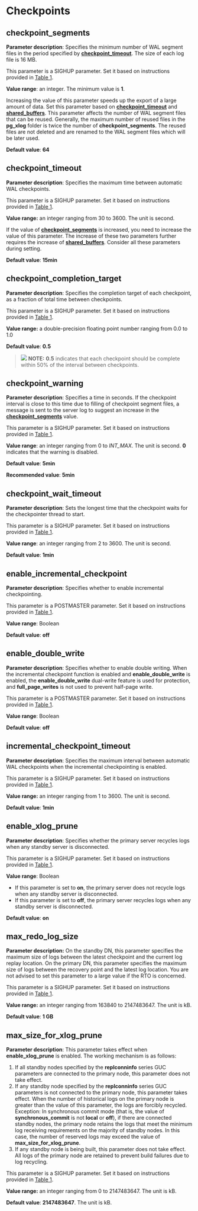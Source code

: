 # Checkpoints<a name="EN-US_TOPIC_0289900150"></a>

## checkpoint\_segments<a name="en-us_topic_0283137153_en-us_topic_0237124708_en-us_topic_0059778936_sbadc77895e6643b882a5e7557e405373"></a>

**Parameter description**: Specifies the minimum number of WAL segment files in the period specified by  **[checkpoint\_timeout](#en-us_topic_0283137153_en-us_topic_0237124708_en-us_topic_0059778936_s880baa9f9b594980afbbe95fb8a77182)**. The size of each log file is 16 MB.

This parameter is a SIGHUP parameter. Set it based on instructions provided in  [Table 1](../DatabaseAdministrationGuide/resetting-parameters.md#en-us_topic_0283137176_en-us_topic_0237121562_en-us_topic_0059777490_t91a6f212010f4503b24d7943aed6d846).

**Value range**: an integer. The minimum value is  **1**.

Increasing the value of this parameter speeds up the export of a large amount of data. Set this parameter based on  **[checkpoint\_timeout](#en-us_topic_0283137153_en-us_topic_0237124708_en-us_topic_0059778936_s880baa9f9b594980afbbe95fb8a77182)**  and  **[shared\_buffers](memory-35.md#en-us_topic_0283136786_en-us_topic_0237124699_en-us_topic_0059777577_s55a43fb6d0464430a59031671b37cd07)**. This parameter affects the number of WAL segment files that can be reused. Generally, the maximum number of reused files in the  **pg\_xlog**  folder is twice the number of  **checkpoint\_segments**. The reused files are not deleted and are renamed to the WAL segment files which will be later used.

**Default value**:  **64**

## checkpoint\_timeout<a name="en-us_topic_0283137153_en-us_topic_0237124708_en-us_topic_0059778936_s880baa9f9b594980afbbe95fb8a77182"></a>

**Parameter description**: Specifies the maximum time between automatic WAL checkpoints.

This parameter is a SIGHUP parameter. Set it based on instructions provided in  [Table 1](../DatabaseAdministrationGuide/resetting-parameters.md#en-us_topic_0283137176_en-us_topic_0237121562_en-us_topic_0059777490_t91a6f212010f4503b24d7943aed6d846).

**Value range:**  an integer ranging from 30 to 3600. The unit is second.

If the value of  **[checkpoint\_segments](#en-us_topic_0283137153_en-us_topic_0237124708_en-us_topic_0059778936_sbadc77895e6643b882a5e7557e405373)**  is increased, you need to increase the value of this parameter. The increase of these two parameters further requires the increase of  **[shared\_buffers](memory-35.md#en-us_topic_0283136786_en-us_topic_0237124699_en-us_topic_0059777577_s55a43fb6d0464430a59031671b37cd07)**. Consider all these parameters during setting.

**Default value**:  **15min**

## checkpoint\_completion\_target<a name="en-us_topic_0283137153_en-us_topic_0237124708_en-us_topic_0059778936_sd67ca552ee804a42b3db43f6f376fe4a"></a>

**Parameter description**: Specifies the completion target of each checkpoint, as a fraction of total time between checkpoints.

This parameter is a SIGHUP parameter. Set it based on instructions provided in  [Table 1](../DatabaseAdministrationGuide/resetting-parameters.md#en-us_topic_0283137176_en-us_topic_0237121562_en-us_topic_0059777490_t91a6f212010f4503b24d7943aed6d846).

**Value range:**  a double-precision floating point number ranging from 0.0 to 1.0

**Default value**:  **0.5**

>![](public_sys-resources/icon-note.gif) **NOTE:** 
>**0.5**  indicates that each checkpoint should be complete within 50% of the interval between checkpoints.

## checkpoint\_warning<a name="en-us_topic_0283137153_en-us_topic_0237124708_en-us_topic_0059778936_sde87a0cc424e4ff9afa70fda4a02c6b5"></a>

**Parameter description**: Specifies a time in seconds. If the checkpoint interval is close to this time due to filling of checkpoint segment files, a message is sent to the server log to suggest an increase in the  **[checkpoint\_segments](#en-us_topic_0283137153_en-us_topic_0237124708_en-us_topic_0059778936_sbadc77895e6643b882a5e7557e405373)**  value.

This parameter is a SIGHUP parameter. Set it based on instructions provided in  [Table 1](../DatabaseAdministrationGuide/resetting-parameters.md#en-us_topic_0283137176_en-us_topic_0237121562_en-us_topic_0059777490_t91a6f212010f4503b24d7943aed6d846).

**Value range**: an integer ranging from 0 to  _INT\_MAX_. The unit is second.  **0**  indicates that the warning is disabled.

**Default value**:  **5min**

**Recommended value**:  **5min**

## checkpoint\_wait\_timeout<a name="en-us_topic_0283137153_en-us_topic_0237124708_en-us_topic_0059778936_sfbbbe9801ae243cd9a7e6aac0ba41825"></a>

**Parameter description**: Sets the longest time that the checkpoint waits for the checkpointer thread to start.

This parameter is a SIGHUP parameter. Set it based on instructions provided in  [Table 1](../DatabaseAdministrationGuide/resetting-parameters.md#en-us_topic_0283137176_en-us_topic_0237121562_en-us_topic_0059777490_t91a6f212010f4503b24d7943aed6d846).

**Value range**: an integer ranging from 2 to 3600. The unit is second.

**Default value**:  **1min**

## enable\_incremental\_checkpoint<a name="en-us_topic_0283137153_en-us_topic_0237124708_section1574616132021"></a>

**Parameter description**: Specifies whether to enable incremental checkpointing.

This parameter is a POSTMASTER parameter. Set it based on instructions provided in  [Table 1](../DatabaseAdministrationGuide/resetting-parameters.md#en-us_topic_0283137176_en-us_topic_0237121562_en-us_topic_0059777490_t91a6f212010f4503b24d7943aed6d846).

**Value range**: Boolean

**Default value**:  **off**

## enable\_double\_write<a name="en-us_topic_0283137153_en-us_topic_0237124708_section1127841614298"></a>

**Parameter description**: Specifies whether to enable double writing. When the incremental checkpoint function is enabled and  **enable\_double\_write**  is enabled, the  **enable\_double\_write**  dual-write feature is used for protection, and  **full\_page\_writes**  is not used to prevent half-page write.

This parameter is a POSTMASTER parameter. Set it based on instructions provided in  [Table 1](../DatabaseAdministrationGuide/resetting-parameters.md#en-us_topic_0283137176_en-us_topic_0237121562_en-us_topic_0059777490_t91a6f212010f4503b24d7943aed6d846).

**Value range**: Boolean

**Default value**:  **off**

## incremental\_checkpoint\_timeout<a name="en-us_topic_0283137153_en-us_topic_0237124708_section1932516619"></a>

**Parameter description**: Specifies the maximum interval between automatic WAL checkpoints when the incremental checkpointing is enabled.

This parameter is a SIGHUP parameter. Set it based on instructions provided in  [Table 1](../DatabaseAdministrationGuide/resetting-parameters.md#en-us_topic_0283137176_en-us_topic_0237121562_en-us_topic_0059777490_t91a6f212010f4503b24d7943aed6d846).

**Value range:**  an integer ranging from 1 to 3600. The unit is second.

**Default value**:  **1min**

## enable\_xlog\_prune<a name="en-us_topic_0283137153_en-us_topic_0237124708_section162792473463"></a>

**Parameter description**: Specifies whether the primary server recycles logs when any standby server is disconnected.

This parameter is a SIGHUP parameter. Set it based on instructions provided in  [Table 1](../DatabaseAdministrationGuide/resetting-parameters.md#en-us_topic_0283137176_en-us_topic_0237121562_en-us_topic_0059777490_t91a6f212010f4503b24d7943aed6d846).

**Value range**: Boolean

-   If this parameter is set to  **on**, the primary server does not recycle logs when any standby server is disconnected.
-   If this parameter is set to  **off**, the primary server recycles logs when any standby server is disconnected.

**Default value**:  **on**

## max\_redo\_log\_size<a name="en-us_topic_0283137153_section699875323120"></a>

**Parameter description:**  On the standby DN, this parameter specifies the maximum size of logs between the latest checkpoint and the current log replay location. On the primary DN, this parameter specifies the maximum size of logs between the recovery point and the latest log location. You are not advised to set this parameter to a large value if the RTO is concerned.

This parameter is a SIGHUP parameter. Set it based on instructions provided in  [Table 1](../DatabaseAdministrationGuide/resetting-parameters.md#en-us_topic_0283137176_en-us_topic_0237121562_en-us_topic_0059777490_t91a6f212010f4503b24d7943aed6d846).

**Value range:**  an integer ranging from 163840 to 2147483647. The unit is kB.

**Default value**:  **1 GB**

## max\_size\_for\_xlog\_prune<a name="section6785753141714"></a>

**Parameter description**: This parameter takes effect when  **enable\_xlog\_prune**  is enabled. The working mechanism is as follows:

1.  If all standby nodes specified by the  **replconninfo**  series GUC parameters are connected to the primary node, this parameter does not take effect.
2.  If any standby node specified by the  **replconninfo**  series GUC parameters is not connected to the primary node, this parameter takes effect. When the number of historical logs on the primary node is greater than the value of this parameter, the logs are forcibly recycled. Exception: In synchronous commit mode \(that is, the value of  **synchronous\_commit**  is not  **local**  or  **off**\), if there are connected standby nodes, the primary node retains the logs that meet the minimum log receiving requirements on the majority of standby nodes. In this case, the number of reserved logs may exceed the value of  **max\_size\_for\_xlog\_prune**.
3.  If any standby node is being built, this parameter does not take effect. All logs of the primary node are retained to prevent build failures due to log recycling.

This parameter is a SIGHUP parameter. Set it based on instructions provided in  [Table 1](../DatabaseAdministrationGuide/resetting-parameters.md#en-us_topic_0283137176_en-us_topic_0237121562_en-us_topic_0059777490_t91a6f212010f4503b24d7943aed6d846).

**Value range:**  an integer ranging from 0 to 2147483647. The unit is kB.

**Default value**:  **2147483647**. The unit is kB.

